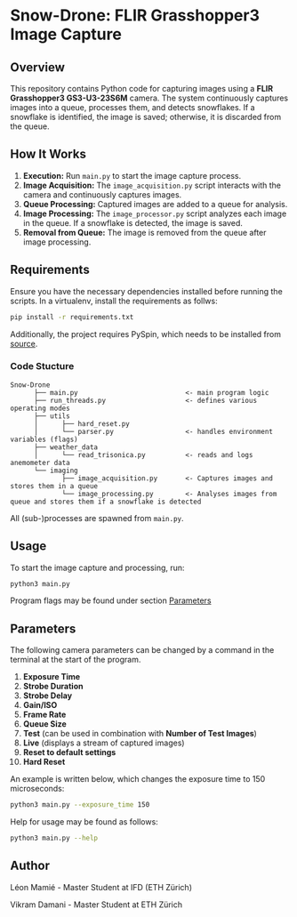 # Snow-Drone: FLIR Grasshopper3 Image Capture

## Overview
This repository contains Python code for capturing images using a **FLIR Grasshopper3 GS3-U3-23S6M** camera. The system continuously captures images into a queue, processes them, and detects snowflakes. If a snowflake is identified, the image is saved; otherwise, it is discarded from the queue.

## How It Works
1. **Execution:** Run `main.py` to start the image capture process.
2. **Image Acquisition:** The `image_acquisition.py` script interacts with the camera and continuously captures images.
3. **Queue Processing:** Captured images are added to a queue for analysis.
4. **Image Processing:** The `image_processor.py` script analyzes each image in the queue. If a snowflake is detected, the image is saved.
5. **Removal from Queue:** The image is removed from the queue after image processing.

## Requirements
Ensure you have the necessary dependencies installed before running the scripts. In a virtualenv, install the requirements as follws:
```bash
pip install -r requirements.txt
```
Additionally, the project requires PySpin, which needs to be installed from [source](https://catimapy.readthedocs.io/en/latest/camera_drivers_FLIRPySpin.html).

### Code Stucture
```
Snow-Drone
      ├── main.py                           <- main program logic
      ├── run_threads.py                    <- defines various operating modes
      ├── utils                             
      │      ├── hard_reset.py
      │      └── parser.py                  <- handles environment variables (flags)
      ├── weather_data                             
      │      └── read_trisonica.py          <- reads and logs anemometer data 
      └── imaging                             
             ├── image_acquisition.py       <- Captures images and stores them in a queue
             └── image_processing.py        <- Analyses images from queue and stores them if a snowflake is detected

```
All (sub-)processes are spawned from `main.py`.

## Usage
To start the image capture and processing, run:
```bash
python3 main.py
```
Program flags may be found under section [Parameters](#Parameters)

## Parameters
The following camera parameters can be changed by a command in the terminal at the start of the program.

1. **Exposure Time**
2. **Strobe Duration**
3. **Strobe Delay**
4. **Gain/ISO**
5. **Frame Rate**
6. **Queue Size**
7. **Test** (can be used in combination with **Number of Test Images**)
8. **Live** (displays a stream of captured images)
9. **Reset to default settings**
10. **Hard Reset**

An example is written below, which changes the exposure time to 150 microseconds:
```bash
python3 main.py --exposure_time 150
```

Help for usage may be found as follows:
```bash
python3 main.py --help
```

## Author
Léon Mamié - Master Student at IFD (ETH Zürich)

Vikram Damani - Master Student at ETH Zürich

